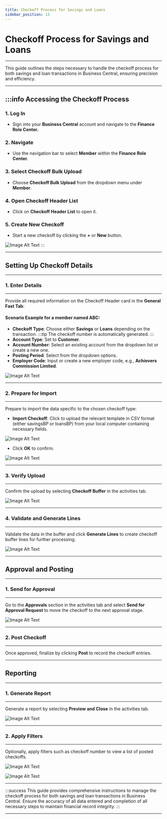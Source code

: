 ```yaml
---
title: Checkoff Process for Savings and Loans
sidebar_position: 13
---
```


# Checkoff Process for Savings and Loans
---

<div class="customized-intro-container" id="introduction">
<p>This guide outlines the steps necessary to handle the checkoff process for both savings and loan transactions in Business Central, ensuring precision and efficiency.</p>
</div>

---

:::info Accessing the Checkoff Process
---

### 1. **Log In**
- Sign into your **Business Central** account and navigate to the **Finance Role Center.**

### 2. **Navigate**
- Use the navigation bar to select **Member** within the **Finance Role Center.**

### 3. **Select Checkoff Bulk Upload**
- Choose **Checkoff Bulk Upload** from the dropdown menu under **Member**.

### 4. **Open Checkoff Header List**
- Click on **Checkoff Header List** to open it.

### 5. **Create New Checkoff**
- Start a new checkoff by clicking the **+** or **New** button.

![Image Alt Text](/img/checkoff.png)
:::

---

## Setting Up Checkoff Details
---

### 1. **Enter Details**
---

Provide all required information on the Checkoff Header card in the **General Fast Tab**:

#### Scenario Example for a member named **ABC**:
- **Checkoff Type**: Choose either **Savings** or **Loans** depending on the transaction.
:::tip The checkoff number is automatically generated.
:::
- **Account Type**: Set to **Customer**.
- **Account Number**: Select an existing account from the dropdown list or create a new one.
- **Posting Period**: Select from the dropdown options.
- **Employer Code**: Input or create a new employer code, e.g., **Achievers Commission Limited**.

![Image Alt Text](//img/checkoff_details.png)

---

### 2. **Prepare for Import**
---

Prepare to import the data specific to the chosen checkoff type:
- **Import Checkoff**: Click to upload the relevant template in CSV format (either savingsBP or loansBP) from your local computer containing necessary fields.

![Image Alt Text](//img/checkoff_import.png)

- Click **OK** to confirm.

![Image Alt Text](//img/checkoff_ok.png)

---

### 3. **Verify Upload**
---

Confirm the upload by selecting **Checkoff Buffer** in the activities tab.

![Image Alt Text](//img/checkoff_buffer.png)

---

### 4. **Validate and Generate Lines**
---

Validate the data in the buffer and click **Generate Lines** to create checkoff buffer lines for further processing.

![Image Alt Text](//img/generate_lines.png)

---

## Approval and Posting
---

### 1. **Send for Approval**
---

Go to the **Approvals** section in the activities tab and select **Send for Approval Request** to move the checkoff to the next approval stage.

![Image Alt Text](//img/approvals.png)

---

### 2. **Post Checkoff**
---

Once approved, finalize by clicking **Post** to record the checkoff entries.

---

## Reporting
---

### 1. **Generate Report**
---

Generate a report by selecting **Preview and Close** in the activities tab.

![Image Alt Text](//img/checkoff_report.png)

---

### 2. **Apply Filters**
---

Optionally, apply filters such as checkoff number to view a list of posted checkoffs.

![Image Alt Text](//img/checkoff_filter_no.png)

![Image Alt Text](//img/preview_and_close.png)

---

:::success This guide provides comprehensive instructions to manage the checkoff process for both savings and loan transactions in Business Central. Ensure the accuracy of all data entered and completion of all necessary steps to maintain financial record integrity.
:::

---
